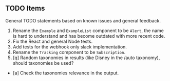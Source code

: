 ## TODO Items

General TODO statements based on known issues and general feedback.

1. Rename the `Example` and `ExampleList` component to be `Alert`, the name is hard to understand and has become outdated with more recent code.
1. Fix the React and general Node tests.
1. Add tests for the webhook only slack implementation.
1. Rename the `Tracking` component to be `Subscription`.
1. [q] Random taxonomies in results (like Disney in the /auto taxonomy), should taxonomies be used?
  * [a] Check the taxonomies relevance in the output.
